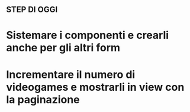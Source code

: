 ## STEP DI OGGI


# Sistemare i componenti e crearli anche per gli altri form
# Incrementare il numero di videogames e mostrarli in view con la paginazione


